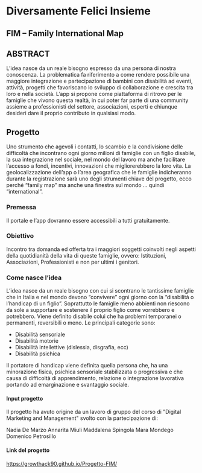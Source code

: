 # Diversamente Felici Insieme

## FIM – Family International Map

## ABSTRACT

L’idea nasce da un reale bisogno espresso da una persona di nostra conoscenza. La problematica fa riferimento a come rendere possibile una maggiore integrazione e partecipazione di bambini con disabilità ad eventi, attività, progetti che favoriscano lo sviluppo di collaborazione e crescita tra loro e nella società.
L’app si propone come piattaforma di ritrovo per le famiglie che vivono questa realtà, in cui poter far parte di una community assieme a professionisti del settore, associazioni, esperti e chiunque desideri dare il proprio contributo in qualsiasi modo.

## Progetto

Uno strumento che agevoli i contatti, lo scambio e la condivisione delle difficoltà che incontrano ogni giorno milioni di famiglie con un figlio disabile, la sua integrazione nel sociale, nel mondo del lavoro ma anche facilitare l’accesso a fondi, incentivi, innovazioni che migliorerebbero la loro vita. La geolocalizzazione dell’app o l’area geografica che le famiglie indicheranno durante la registrazione sarà uno degli strumenti chiave del progetto, ecco perché “family map” ma anche una finestra sul mondo … quindi “international”.

### Premessa

Il portale e l’app dovranno essere accessibili a tutti gratuitamente.

### Obiettivo

Incontro tra domanda ed offerta tra i maggiori soggetti coinvolti negli aspetti della quotidianità della vita di queste famiglie, ovvero: Istituzioni, Associazioni, Professionisti e non per ultimi i genitori.

### Come nasce l’idea

L’idea nasce da un reale bisogno con cui si scontrano le tantissime famiglie che in Italia e nel mondo devono “convivere” ogni giorno con la “disabilità o l’handicap di un figlio”. Soprattutto le famiglie meno abbienti non riescono da sole a supportare e sostenere il proprio figlio come vorrebbero e potrebbero. Viene definito disabile colui che ha problemi temporanei o permanenti, reversibili o meno. Le principali categorie sono: 
-	Disabilità sensoriale
-	Disabilità motorie
-	Disabilità intellettive (dislessia, disgrafia, ecc)
-	Disabilità psichica

Il portatore di handicap viene definita quella persona che, ha una minorazione fisica, psichica sensoriale stabilizzata o progressiva e che causa di difficoltà di apprendimento, relazione o integrazione lavorativa portando ad emarginazione e svantaggio sociale.


#### Input progetto

Il progetto ha avuto origine da un lavoro di gruppo del corso di "Digital Marketing and Management" svolto con la partecipazione di:

Nadia De Marzo
Annarita Miuli
Maddalena Spingola
Mara Mondego
Domenico Petrosillo
#### Link del progetto
https://growthack90.github.io/Progetto-FIM/


